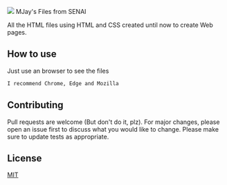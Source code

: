 <a href="https://github.com/badges/shields/graphs/contributors" alt="SENAI"> <img src="https://img.shields.io/badge/-SENAI-red"/></a> MJay's Files from SENAI

All the HTML files using HTML and CSS created until now to create Web pages.

## How to use

Just use an browser to see the files

```bash
I recommend Chrome, Edge and Mozilla
```

## Contributing
Pull requests are welcome (But don't do it, plz). For major changes, please open an issue first to discuss what you would like to change.
Please make sure to update tests as appropriate.

## License
[MIT](https://www.youtube.com/watch?v=megGOXIJBEE)